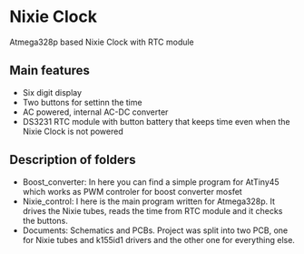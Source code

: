# Nixie Clock
Atmega328p based Nixie Clock with RTC module

## Main features 
- Six digit display
- Two buttons for settinn the time
- AC powered, internal AC-DC converter
- DS3231 RTC module with button battery that keeps time even when the Nixie Clock is not powered

## Description of folders
- Boost_converter: In here you can find a simple program for AtTiny45 which works as PWM controler for boost converter mosfet
- Nixie_control: I here is the main program written for Atmega328p. It drives the Nixie tubes, reads the time from RTC module and it checks the buttons.
- Documents: Schematics and PCBs. Project was split into two PCB, one for Nixie tubes and k155id1 drivers and the other one for everything else.